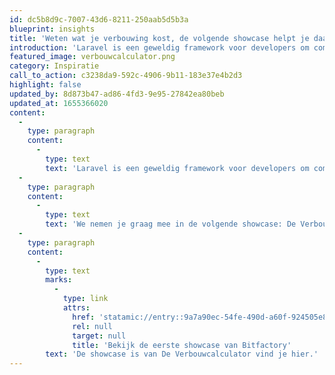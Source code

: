 ```yaml
---
id: dc5b8d9c-7007-43d6-8211-250aab5d5b3a
blueprint: insights
title: 'Weten wat je verbouwing kost, de volgende showcase helpt je daarbij!'
introduction: 'Laravel is een geweldig framework voor developers om complexe webapplicaties in te bouwen. Maar voor opdrachtgevers is het soms lastig om te bepalen wat er nou eigenlijk allemaal te bouwen is met Laravel. In een aantal showcases inspireren we potentiele opdrachtgevers met concrete oplossingen die door onze leden zijn gebouwd met behulp van Laravel.'
featured_image: verbouwcalculator.png
category: Inspiratie
call_to_action: c3238da9-592c-4906-9b11-183e37e4b2d3
highlight: false
updated_by: 8d873b47-ad86-4fd3-9e95-27842ea80beb
updated_at: 1655366020
content:
  -
    type: paragraph
    content:
      -
        type: text
        text: 'Laravel is een geweldig framework voor developers om complexe webapplicaties in te bouwen. Maar voor opdrachtgevers is het soms lastig om te bepalen wat er nou eigenlijk allemaal te bouwen is met Laravel. In een aantal showcases inspireren we potentiele opdrachtgevers met concrete oplossingen die door onze leden zijn gebouwd met behulp van Laravel.'
  -
    type: paragraph
    content:
      -
        type: text
        text: 'We nemen je graag mee in de volgende showcase: De Verbouwcalculator. Een huis verbouwen.. een nieuwe woning naar jouw wensen maken of jouw huidige woning een opknapbeurt geven. Vaak een kostbaar project en waar moet je beginnen?'
  -
    type: paragraph
    content:
      -
        type: text
        marks:
          -
            type: link
            attrs:
              href: 'statamic://entry::9a7a90ec-54fe-490d-a60f-924505e82da7'
              rel: null
              target: null
              title: 'Bekijk de eerste showcase van Bitfactory'
        text: 'De showcase is van De Verbouwcalculator vind je hier.'
---
```

